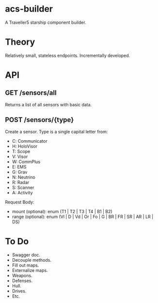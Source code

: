 # acs-builder

A Traveller5 starship component builder.

# Theory

Relatively small, stateless endpoints.
Incrementally developed.

# API

## GET /sensors/all

Returns a list of all sensors with basic data.

## POST /sensors/{type}

Create a sensor. Type is a single capital letter from: 

- C: Communicator
- H: HoloVisor
- T: Scope
- V: Visor
- W: CommPlus
- E: EMS
- G: Grav
- N: Neutrino
- R: Radar
- S: Scanner
- A: Activity

Request Body:

- mount (optional): enum (T1 | T2 | T3 | T4 | B1 | B2)
- range (optional): enum (Vl | D | Vd | Or | Fo | G | BR | FR | SR | AR | LR | DS)

# To Do

- Swagger doc.
- Decouple methods.
- Fill out maps.
- Externalize maps.
- Weapons.
- Defenses.
- Hull.
- Drives.
- Etc.

